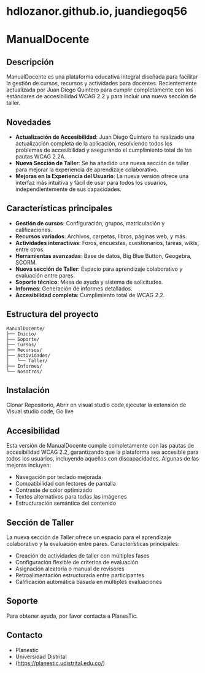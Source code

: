 # hdlozanor.github.io, juandiegoq56

# ManualDocente

## Descripción
ManualDocente es una plataforma educativa integral diseñada para facilitar la gestión de cursos, recursos y actividades para docentes. Recientemente actualizada por Juan Diego Quintero para cumplir completamente con los estándares de accesibilidad WCAG 2.2 y para incluir una nueva sección de taller.

## Novedades

- **Actualización de Accesibilidad**: Juan Diego Quintero ha realizado una actualización completa de la aplicación, resolviendo todos los problemas de accesibilidad y asegurando el cumplimiento total de las pautas WCAG 2.2A.
- **Nueva Sección de Taller**: Se ha añadido una nueva sección de taller para mejorar la experiencia de aprendizaje colaborativo.
- **Mejoras en la Experiencia del Usuario**: La nueva versión ofrece una interfaz más intuitiva y fácil de usar para todos los usuarios, independientemente de sus capacidades.

## Características principales

- **Gestión de cursos**: Configuración, grupos, matriculación y calificaciones.
- **Recursos variados**: Archivos, carpetas, libros, páginas web, y más.
- **Actividades interactivas**: Foros, encuestas, cuestionarios, tareas, wikis, entre otros.
- **Herramientas avanzadas**: Base de datos, Big Blue Button, Geogebra, SCORM.
- **Nueva sección de Taller**: Espacio para aprendizaje colaborativo y evaluación entre pares.
- **Soporte técnico**: Mesa de ayuda y sistema de solicitudes.
- **Informes**: Generación de informes detallados.
- **Accesibilidad completa**: Cumplimiento total de WCAG 2.2.

## Estructura del proyecto

```
ManualDocente/
├── Inicio/
├── Soporte/
├── Cursos/
├── Recursos/
├── Actividades/
│   └── Taller/
├── Informes/
└── Nosotros/
```

## Instalación

Clonar Repositorio, Abrir en visual studio code,ejecutar la extensión de Visual studio code, Go live


## Accesibilidad

Esta versión de ManualDocente cumple completamente con las pautas de accesibilidad WCAG 2.2, garantizando que la plataforma sea accesible para todos los usuarios, incluyendo aquellos con discapacidades. Algunas de las mejoras incluyen:

- Navegación por teclado mejorada
- Compatibilidad con lectores de pantalla
- Contraste de color optimizado
- Textos alternativos para todas las imágenes
- Estructuración semántica del contenido

## Sección de Taller

La nueva sección de Taller ofrece un espacio para el aprendizaje colaborativo y la evaluación entre pares. Características principales:

- Creación de actividades de taller con múltiples fases
- Configuración flexible de criterios de evaluación
- Asignación aleatoria o manual de revisores
- Retroalimentación estructurada entre participantes
- Calificación automática basada en múltiples evaluaciones

## Soporte

Para obtener ayuda, por favor contacta a PlanesTic.




## Contacto

- Planestic
- Universidad Distrital
- (https://planestic.udistrital.edu.co/)
